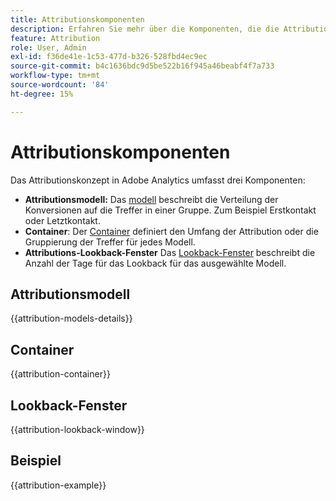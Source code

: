 ```yaml
---
title: Attributionskomponenten
description: Erfahren Sie mehr über die Komponenten, die die Attribution definieren.
feature: Attribution
role: User, Admin
exl-id: f36de41e-1c53-477d-b326-528fbd4ec9ec
source-git-commit: b4c1636bdc9d5be522b16f945a46beabf4f7a733
workflow-type: tm+mt
source-wordcount: '84'
ht-degree: 15%

---
```


# Attributionskomponenten

Das Attributionskonzept in Adobe Analytics umfasst drei Komponenten:

* **Attributionsmodell:** Das [modell](#attribution-model) beschreibt die Verteilung der Konversionen auf die Treffer in einer Gruppe. Zum Beispiel Erstkontakt oder Letztkontakt.
* **Container**: Der [Container](#container) definiert den Umfang der Attribution oder die Gruppierung der Treffer für jedes Modell.
* **Attributions-Lookback-Fenster** Das [Lookback-Fenster](#lookback-window) beschreibt die Anzahl der Tage für das Lookback für das ausgewählte Modell.


## Attributionsmodell

{{attribution-models-details}}


## Container

{{attribution-container}}


## Lookback-Fenster

{{attribution-lookback-window}}


## Beispiel

{{attribution-example}}


<!--
## Attribution models

| UI icon | Attribution model | Definition | When to use |
| --- | --- | --- | --- |
| ![Last Touch](assets/last_touch1.png) | Last Touch | Gives 100% credit to the touch point occurring most recently before conversion. | The most basic and common attribution model. It is frequently used for conversions with a short consideration cycle. Last Touch is commonly used by teams managing search marketing or analyzing internal search keywords. |
| ![First Touch](assets/first_touch.png) | First Touch | Gives 100% credit to the touch point first seen in the attribution lookback window. | Another common attribution model useful for analyzing marketing channels intended to drive brand awareness or customer acquisition. It is frequently used by display or social marketing teams, but is also great for assessing onsite product recommendation effectiveness. |
| ![Same Touch](assets/same_touch.png) | Same Touch | Gives 100% credit to the very hit where the conversion occurred. If a touch point does not happen on the same hit as a conversion, It is bucketed under "None". | A helpful model when evaluating the content or user experience that was presented immediately at the time of conversion. Product or design teams often use this model to assess the effectiveness of a page where conversion happens. |
| ![Linear](assets/linear.png) | Linear | Gives equal credit to every touch point seen leading up to a conversion. | Useful for conversions with longer consideration cycles or user experiences that need more frequent customer engagement. It is often used by teams measuring mobile app notification effectiveness or with subscription-based products. |
| ![U-Shaped](assets/u_shaped.png) | U-Shaped | Gives 40% credit to the first interaction, 40% credit to the last interaction, and divides the remaining 20% to any touch points in between. For conversions with a single touch point, 100% credit is given. For conversions with two touch points, 50% credit is given to both. | A great model for those who value interactions that introduced or closed a conversion, but still want to recognize assisting interactions. U-Shaped attribution is commonly used by teams who take a more balanced approach but want to give more credit to channels that found or closed a conversion. |
| ![J-Shaped](assets/j_shaped.png) | J-Shaped | Gives 60% credit to the last interaction, 20% credit to the first interaction, and divides the remaining 20% to any touch points in between. For conversions with a single touch point, 100% credit is given. For conversions with two touch points, 75% credit is given to the last interaction, and 25% credit is given to the first. | This model is great for those who prioritize finders and closers, but want to focus on closing interactions. J-Shaped attribution is frequently used by teams who take a more balanced approach and want to give more credit to channels that closed a conversion. |
| ![Inverse J-Shaped](assets/inverse_j.png) | Inverse J | Gives 60% credit to the first touch point, 20% credit to the last touch point, and divides the remaining 20% to any touch points in between. For conversions with a single touch point, 100% credit is given. For conversions with two touch points, 75% credit is given to the first interaction, and 25% credit is given to the last. | This model is ideal for those who prioritize finders and closers, but want to focus on finding interactions. Inverse J attribution is used by teams who take a more balanced approach and want to give more credit to channels that initiated a conversion. |
| ![Custom](assets/custom.png) | Custom | Allows you to specify the weights you want to give to first touch points, last touch points, and any touch points in between. Values specified are normalized to 100% even if the custom numbers entered do not add to 100. For conversions with a single touch point, 100% credit is given. For interactions with two touch points, the middle parameter is ignored. The first and last touch points are then normalized to 100%, and credit is assigned accordingly. | This model is perfect for those who want full control over their attribution model and have specific needs that other attribution models do not fulfill. |
| ![Time Decay](assets/time_decay.png) | Time-Decay | Follows an exponential decay with a custom half-life parameter, where the default is 7 days. The weight of each channel depends on the amount of time that passed between the touch point initiation and the eventual conversion. The formula used to determine credit is `2^(-t/halflife)`, where `t` is the amount of time between a touch point and a conversion. All touch points are then normalized to 100%. | Great for teams who regularly run video advertising or who market against events with a predetermined date. The longer a conversion happens after a marketing event, the less credit is given. |
| ![Participation](assets/participation.png) | Participation | Gives 100% credit to all unique touch points. The total number of conversions is inflated compared to other attribution models. Participation deduplicates channels that are seen multiple times. | Excellent for understanding how often customers are exposed to a given interaction. Media organizations frequently use this model to calculate content velocity. Retail organizations often use this model to understand which parts of their site are critical to conversion. |
| ![Algorithmic](assets/algorithmic.png) | [Algorithmic](algorithmic.md) |  Uses statistical techniques to dynamically determine the optimal allocation of credit for the selected metric. | Useful to help avoid guesswork or heuristics when choosing the right attribution model for your business.  |

## Lookback windows

A lookback window is the amount of time a conversion should look back to include touch points. Attribution models that give more credit to first interactions see larger differences when viewing different lookback windows.

* **Visit lookback window:** Looks back up to the beginning of a the visit where a conversion happened. Visit lookback windows are narrow, as they don't look beyond the visit. Visit lookback windows respect the modified visit definition in virtual report suites.

* **Visitor lookback window:** Looks at all visits back up to the 1st of the month of the current date range. Visitor lookback windows are wide, as they can span many visits. Visitor lookback considers all values from the beginning of the month of the report's date range. For example, if the report date range is September 15 - September 30, the visitor lookback date range includes September 1 - September 30.

* **Custom lookback window:** Allows you to expand the attribution window beyond the reporting date range, up to a maximum of 90 days. Custom lookback windows are evaluated on each conversion in the reporting period. For example, for a conversion occurring on February 20, a lookback window of 10 days would evaluate all dimension touchpoints from February 10 - February 20 in the attribution model.

>[!BEGINSHADEBOX]
  
See ![VideoCheckedOut](/help/assets/icons/VideoCheckedOut.svg) [Custom lookback window](https://video.tv.adobe.com/v/40039?quality=12&learn=on&captions=ger){target="_blank"} for a demo video.
  
>[!ENDSHADEBOX]


## Example

Consider the following example:

1. On September 15, a visitor arrives to your site through a paid search advertisement, then leaves.
2. On September 18, the visitor arrives to your site again through a social media link they got from a friend. They add several items to their cart, but do not purchase anything.
3. On September 24, your marketing team sends them an email with a coupon for some of the items in their cart. They apply the coupon, but visit several other sites to see if any other coupons are available. They find another through a display ad, then ultimately make a purchase for $50.

Depending on your lookback window and attribution model, channels receive different credit. The following are some notable examples:

* Using **first touch** and a **visit lookback window**, attribution looks at only the third visit. Between email and display, email was first, so email gets 100% credit for the $50 purchase.
* Using **first touch** and a **visitor lookback window**, attribution looks at all three visits. Paid search was first, so it gets 100% credit for the $50 purchase.
* Using **linear** and a **visit lookback window**, credit is divided between email and display. Both of these channels each get $25 credit.
* Using **linear** and a **visitor lookback window**, credit is divided between paid search, social, email, and display. Each channel gets $12.50 credit for this purchase.
* Using **J-shaped** and a **visitor lookback window**, credit is divided between paid search, social, email, and display.
  * 60% credit is given to display, for $30.
  * 20% credit is given to paid search, for $10.
  * The remaining 20% is divided between social and email, giving $5 to each.
* Using **Time Decay** and a **visitor lookback window**, credit is divided between paid search, social, email, and display. Using the default 7-day half-life:
  * Gap of 0 days between display touch point and conversion. `2^(-0/7) = 1`
  * Gap of 0 days between email touch point and conversion. `2^(-0/7) = 1`
  * Gap of 6 days between social touch point and conversion. `2^(-6/7) = 0.552`
  * Gap of 9 days between paid search touch point and conversion. `2^(-9/7) = 0.41`
  * Normalizing these values results in the following:
    * Display: 33.8%, getting $16.88
    * Email: 33.8% getting $16.88
    * Social: 18.6%, getting $9.32
    * Paid Search: 13.8%, getting $6.92
* Using **Participation** and a **visitor lookback window**, the full $50 is attributed to paid search, social, email, and display. If you view revenue as a trended report instead of a ranked report, you would see the $50 on each respective day that the visitor touched a given marketing channel.

>[!TIP]
>
>Other conversion events, such as orders or custom events, are also divided if credit belongs to more than one channel. For example, if two channels contribute to a custom event using a Linear attribution model, both channels get 0.5 of the custom event. These event fractions are summed across all visits, then rounded to the nearest integer for reporting.

-->